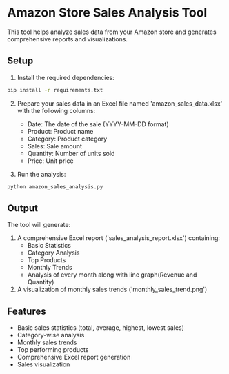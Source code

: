 # Amazon Store Sales Analysis Tool

This tool helps analyze sales data from your Amazon store and generates comprehensive reports and visualizations.

## Setup

1. Install the required dependencies:
```bash
pip install -r requirements.txt
```

2. Prepare your sales data in an Excel file named 'amazon_sales_data.xlsx' with the following columns:
   - Date: The date of the sale (YYYY-MM-DD format)
   - Product: Product name
   - Category: Product category
   - Sales: Sale amount
   - Quantity: Number of units sold
   - Price: Unit price

3. Run the analysis:
```bash
python amazon_sales_analysis.py
```

## Output

The tool will generate:
1. A comprehensive Excel report ('sales_analysis_report.xlsx') containing:
   - Basic Statistics
   - Category Analysis
   - Top Products
   - Monthly Trends
   - Analysis of every month along with line graph(Revenue and Quantity)
2. A visualization of monthly sales trends ('monthly_sales_trend.png')

## Features

- Basic sales statistics (total, average, highest, lowest sales)
- Category-wise analysis
- Monthly sales trends
- Top performing products
- Comprehensive Excel report generation
- Sales visualization 
